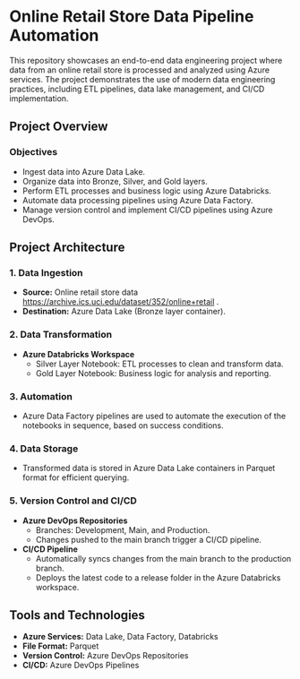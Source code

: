 # Online Retail Store Data Pipeline Automation

This repository showcases an end-to-end data engineering project where data from an online retail store is processed and analyzed using Azure services. The project demonstrates the use of modern data engineering practices, including ETL pipelines, data lake management, and CI/CD implementation.

## Project Overview

### Objectives
- Ingest data into Azure Data Lake.
- Organize data into Bronze, Silver, and Gold layers.
- Perform ETL processes and business logic using Azure Databricks.
- Automate data processing pipelines using Azure Data Factory.
- Manage version control and implement CI/CD pipelines using Azure DevOps.

## Project Architecture

### 1. Data Ingestion
- **Source:** Online retail store data https://archive.ics.uci.edu/dataset/352/online+retail .
- **Destination:** Azure Data Lake (Bronze layer container).

### 2. Data Transformation
- **Azure Databricks Workspace**
  - Silver Layer Notebook: ETL processes to clean and transform data.
  - Gold Layer Notebook: Business logic for analysis and reporting.

### 3. Automation
- Azure Data Factory pipelines are used to automate the execution of the notebooks in sequence, based on success conditions.

### 4. Data Storage
- Transformed data is stored in Azure Data Lake containers in Parquet format for efficient querying.

### 5. Version Control and CI/CD
- **Azure DevOps Repositories**
  - Branches: Development, Main, and Production.
  - Changes pushed to the main branch trigger a CI/CD pipeline.
- **CI/CD Pipeline**
  - Automatically syncs changes from the main branch to the production branch.
  - Deploys the latest code to a release folder in the Azure Databricks workspace.

## Tools and Technologies
- **Azure Services:** Data Lake, Data Factory, Databricks
- **File Format:** Parquet
- **Version Control:** Azure DevOps Repositories
- **CI/CD:** Azure DevOps Pipelines
